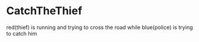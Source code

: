 # CatchTheThief
red(thief) is running and trying to cross the road while blue(police) is trying to catch him
